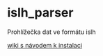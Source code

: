 # islh_parser

Prohlížečka dat ve formátu islh

[wiki s návodem k instalaci](https://github.com/jeleniste/islh_parser/wiki)
